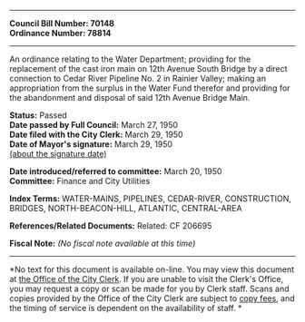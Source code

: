* * * * *  
  
**Council Bill Number: [](#h0)[](#h2)70148**   
**Ordinance Number: 78814**  
  
* * * * *  
  
An ordinance relating to the Water Department; providing for the replacement of the cast iron main on 12th Avenue South Bridge by a direct connection to Cedar River Pipeline No. 2 in Rainier Valley; making an appropriation from the surplus in the Water Fund therefor and providing for the abandonment and disposal of said 12th Avenue Bridge Main.  
  
**Status:** Passed   
**Date passed by Full Council:** March 27, 1950   
**Date filed with the City Clerk:** March 29, 1950   
**Date of Mayor's signature:** March 29, 1950   
[(about the signature date)](/~public/approvaldate.htm)   
  
  
**Date introduced/referred to committee:** March 20, 1950   
**Committee:** Finance and City Utilities   
  
**Index Terms:** WATER-MAINS, PIPELINES, CEDAR-RIVER, CONSTRUCTION, BRIDGES, NORTH-BEACON-HILL, ATLANTIC, CENTRAL-AREA  
  
**References/Related Documents:** Related: CF 206695  
  
**Fiscal Note:** *(No fiscal note available at this time)*  
  
* * * * *  
  
*No text for this document is available on-line. You may view this document at [the Office of the City Clerk](http://www.seattle.gov/leg/clerk/contactUs.htm). If you are unable to visit the Clerk's Office, you may request a copy or scan be made for you by Clerk staff. Scans and copies provided by the Office of the City Clerk are subject to [copy fees](http://clerk.seattle.gov/~public/clerkfees.htm), and the timing of service is dependent on the availability of staff. *  
  
  
